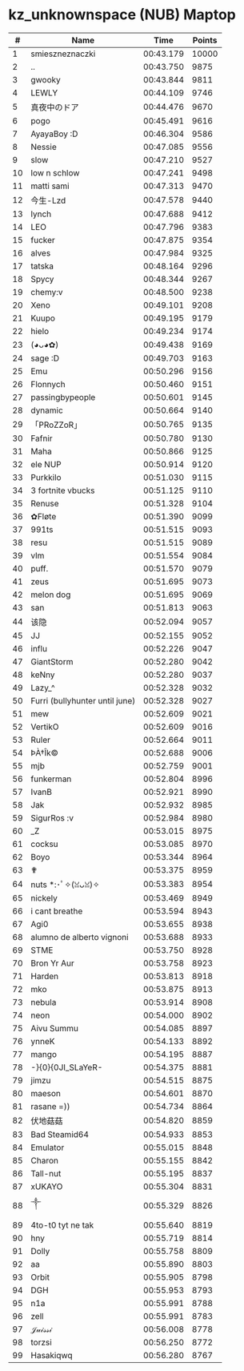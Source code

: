 # kz_unknownspace (NUB) Maptop

|  # | Name | Time | Points |
|-------------- | -------------- | -------------- | -------------- | 
| 1 | smieszneznaczki | 00:43.179 | 10000 | 
| 2 | .. | 00:43.750 | 9875 | 
| 3 | gwooky | 00:43.844 | 9811 | 
| 4 | LEWLY | 00:44.109 | 9746 | 
| 5 | 真夜中のドア | 00:44.476 | 9670 | 
| 6 | pogo | 00:45.491 | 9616 | 
| 7 | AyayaBoy :D | 00:46.304 | 9586 | 
| 8 | Nessie | 00:47.085 | 9556 | 
| 9 | slow | 00:47.210 | 9527 | 
| 10 | low n schlow | 00:47.241 | 9498 | 
| 11 | matti sami | 00:47.313 | 9470 | 
| 12 | 今生-Lzd | 00:47.578 | 9440 | 
| 13 | lynch | 00:47.688 | 9412 | 
| 14 | LEO | 00:47.796 | 9383 | 
| 15 | fucker | 00:47.875 | 9354 | 
| 16 | alves | 00:47.984 | 9325 | 
| 17 | tatska | 00:48.164 | 9296 | 
| 18 | Spycy | 00:48.344 | 9267 | 
| 19 | chemy:v | 00:48.500 | 9238 | 
| 20 | Xeno | 00:49.101 | 9208 | 
| 21 | Kuupo | 00:49.195 | 9179 | 
| 22 | hielo | 00:49.234 | 9174 | 
| 23 | (◕ᴗ◕✿) | 00:49.438 | 9169 | 
| 24 | sage :D | 00:49.703 | 9163 | 
| 25 | Emu | 00:50.296 | 9156 | 
| 26 | Flonnych | 00:50.460 | 9151 | 
| 27 | passingbypeople | 00:50.601 | 9145 | 
| 28 | dynamic | 00:50.664 | 9140 | 
| 29 | 「PRoZZoR」 | 00:50.765 | 9135 | 
| 30 | Fafnir | 00:50.780 | 9130 | 
| 31 | Maha | 00:50.866 | 9125 | 
| 32 | ele NUP | 00:50.914 | 9120 | 
| 33 | Purkkilo | 00:51.030 | 9115 | 
| 34 | 3 fortnite vbucks | 00:51.125 | 9110 | 
| 35 | Renuse | 00:51.328 | 9104 | 
| 36 | ✿Fløte | 00:51.390 | 9099 | 
| 37 | 991ts | 00:51.515 | 9093 | 
| 38 | resu | 00:51.515 | 9089 | 
| 39 | vlm | 00:51.554 | 9084 | 
| 40 | puff. | 00:51.570 | 9079 | 
| 41 | zeus | 00:51.695 | 9073 | 
| 42 | melon dog | 00:51.695 | 9069 | 
| 43 | san | 00:51.813 | 9063 | 
| 44 | 该隐 | 00:52.094 | 9057 | 
| 45 | JJ | 00:52.155 | 9052 | 
| 46 | influ | 00:52.226 | 9047 | 
| 47 | GiantStorm | 00:52.280 | 9042 | 
| 48 | keNny | 00:52.280 | 9037 | 
| 49 | Lazy_^ | 00:52.328 | 9032 | 
| 50 | Furri (bullyhunter until june) | 00:52.328 | 9027 | 
| 51 | mew | 00:52.609 | 9021 | 
| 52 | VertikO | 00:52.609 | 9016 | 
| 53 | Ruler | 00:52.664 | 9011 | 
| 54 | ÞÀ†Îk© | 00:52.688 | 9006 | 
| 55 | mjb | 00:52.759 | 9001 | 
| 56 | funkerman | 00:52.804 | 8996 | 
| 57 | IvanB | 00:52.921 | 8990 | 
| 58 | Jak | 00:52.932 | 8985 | 
| 59 | SigurRos :v | 00:52.984 | 8980 | 
| 60 | _Z | 00:53.015 | 8975 | 
| 61 | cocksu | 00:53.085 | 8970 | 
| 62 | Boyo | 00:53.344 | 8964 | 
| 63 | ✟ | 00:53.375 | 8959 | 
| 64 | nuts *:･ﾟ✧(ꈍᴗꈍ)✧ | 00:53.383 | 8954 | 
| 65 | nickely | 00:53.469 | 8949 | 
| 66 | i cant breathe | 00:53.594 | 8943 | 
| 67 | Agi0 | 00:53.655 | 8938 | 
| 68 | alumno de alberto vignoni | 00:53.688 | 8933 | 
| 69 | STME | 00:53.750 | 8928 | 
| 70 | Bron Yr Aur | 00:53.758 | 8923 | 
| 71 | Harden | 00:53.813 | 8918 | 
| 72 | mko | 00:53.875 | 8913 | 
| 73 | nebula | 00:53.914 | 8908 | 
| 74 | neon | 00:54.000 | 8902 | 
| 75 | Aivu Summu | 00:54.085 | 8897 | 
| 76 | ynneK | 00:54.133 | 8892 | 
| 77 | mango | 00:54.195 | 8887 | 
| 78 | -}{0}{0JI_SLaYeR- | 00:54.375 | 8881 | 
| 79 | jimzu | 00:54.515 | 8875 | 
| 80 | maeson | 00:54.601 | 8870 | 
| 81 | rasane =)) | 00:54.734 | 8864 | 
| 82 | 伏地菇菇 | 00:54.820 | 8859 | 
| 83 | Bad Steamid64 | 00:54.933 | 8853 | 
| 84 | Emulator | 00:55.015 | 8848 | 
| 85 | Charon | 00:55.155 | 8842 | 
| 86 | Tall-nut | 00:55.195 | 8837 | 
| 87 | xUKAYO | 00:55.304 | 8831 | 
| 88 | ༒ | 00:55.329 | 8826 | 
| 89 | 4to-t0 tyt ne tak | 00:55.640 | 8819 | 
| 90 | hny | 00:55.719 | 8814 | 
| 91 | Dolly | 00:55.758 | 8809 | 
| 92 | aa | 00:55.890 | 8803 | 
| 93 | Orbit | 00:55.905 | 8798 | 
| 94 | DGH | 00:55.953 | 8793 | 
| 95 | n1a | 00:55.991 | 8788 | 
| 96 | zell | 00:55.991 | 8783 | 
| 97 | 𝒥𝓊𝒾𝓈𝓈𝒾 | 00:56.008 | 8778 | 
| 98 | torzsi | 00:56.250 | 8772 | 
| 99 | Hasakiqwq | 00:56.280 | 8767 | 

